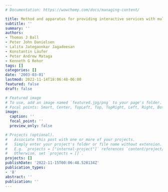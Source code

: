 ```yaml
---
# Documentation: https://wowchemy.com/docs/managing-content/

title: Method and apparatus for providing interactive services with multiple interfaces
subtitle: ''
summary: ''
authors:
- Thomas J Ball
- Peter John Danielsen
- Lalita Jategaonkar Jagadeesan
- Konstantin Läufer
- Peter Andrew Mataga
- Kenneth G Rehor
tags: []
categories: []
date: '2003-03-01'
lastmod: 2022-11-14T18:06:48-06:00
featured: false
draft: false

# Featured image
# To use, add an image named `featured.jpg/png` to your page's folder.
# Focal points: Smart, Center, TopLeft, Top, TopRight, Left, Right, BottomLeft, Bottom, BottomRight.
image:
  caption: ''
  focal_point: ''
  preview_only: false

# Projects (optional).
#   Associate this post with one or more of your projects.
#   Simply enter your project's folder or file name without extension.
#   E.g. `projects = ["internal-project"]` references `content/project/deep-learning/index.md`.
#   Otherwise, set `projects = []`.
projects: []
publishDate: '2022-11-15T00:06:48.528134Z'
publication_types:
- '8'
abstract: ''
publication: ''
---
```

